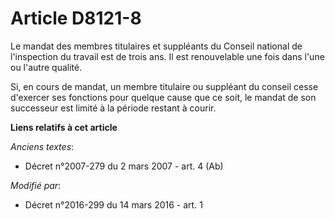 # Article D8121-8

Le mandat des membres titulaires et suppléants du Conseil national de l'inspection du travail est de trois ans. Il est
renouvelable une fois dans l'une ou l'autre qualité.

Si, en cours de mandat, un membre titulaire ou suppléant du conseil cesse d'exercer ses fonctions pour quelque cause que ce
soit, le mandat de son successeur est limité à la période restant à courir.

**Liens relatifs à cet article**

_Anciens textes_:

  - Décret n°2007-279 du 2 mars 2007 - art. 4 (Ab)

_Modifié par_:

  - Décret n°2016-299 du 14 mars 2016 - art. 1
